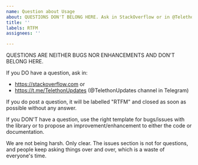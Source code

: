 ```yaml
---
name: Question about Usage
about: QUESTIONS DON'T BELONG HERE. Ask in StackOverflow or in @TelethonUpdates
title: ''
labels: RTFM
assignees: ''

---
```


QUESTIONS ARE NEITHER BUGS NOR ENHANCEMENTS AND DON'T BELONG HERE.

If you DO have a question, ask in:
* https://stackoverflow.com or
* https://t.me/TelethonUpdates (@TelethonUpdates channel in Telegram)

If you do post a question, it will be labelled "RTFM" and closed as soon as possible without any answer.

If you DON'T have a question, use the right template for bugs/issues with the library or to propose an improvement/enhancement to either the code or documentation.

We are not being harsh. Only clear. The issues section is not for questions, and people keep asking things over and over, which is a waste of everyone's time.
